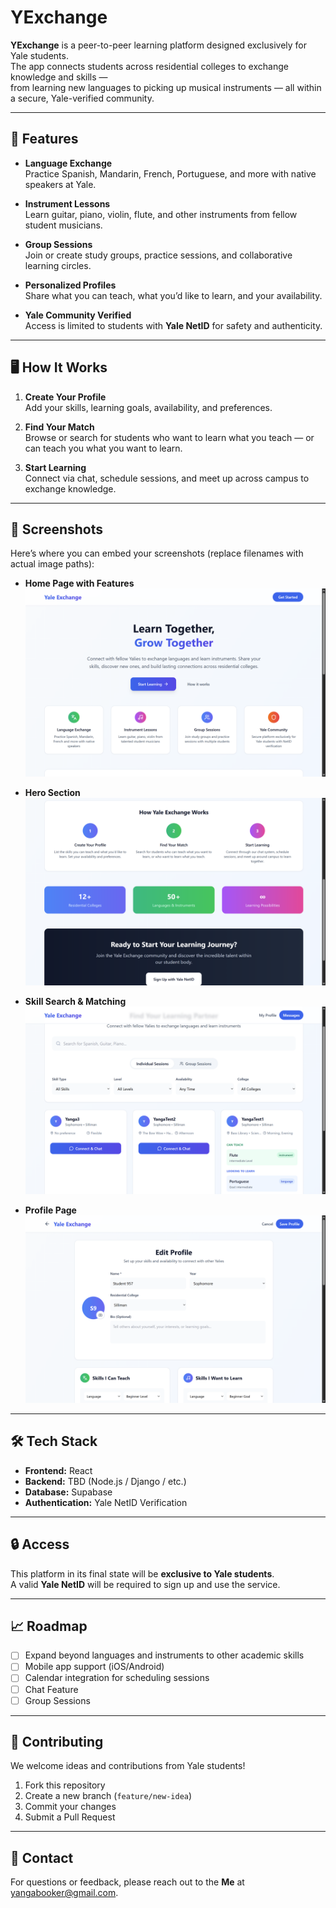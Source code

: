 # YExchange

**YExchange** is a peer-to-peer learning platform designed exclusively for Yale students.  
The app connects students across residential colleges to exchange knowledge and skills —  
from learning new languages to picking up musical instruments — all within a secure, Yale-verified community.  

---

## 🚀 Features

- **Language Exchange**  
  Practice Spanish, Mandarin, French, Portuguese, and more with native speakers at Yale.  

- **Instrument Lessons**  
  Learn guitar, piano, violin, flute, and other instruments from fellow student musicians.  

- **Group Sessions**  
  Join or create study groups, practice sessions, and collaborative learning circles.  

- **Personalized Profiles**  
  Share what you can teach, what you’d like to learn, and your availability.  

- **Yale Community Verified**  
  Access is limited to students with **Yale NetID** for safety and authenticity.  

---

## 🖥️ How It Works

1. **Create Your Profile**  
   Add your skills, learning goals, availability, and preferences.  

2. **Find Your Match**  
   Browse or search for students who want to learn what you teach — or can teach you what you want to learn.  

3. **Start Learning**  
   Connect via chat, schedule sessions, and meet up across campus to exchange knowledge.  

---

## 📸 Screenshots

Here’s where you can embed your screenshots (replace filenames with actual image paths):  

- **Home Page with Features**  
  ![Home Screenshot](/screenshots/YHome.png)

- **Hero Section**  
  ![Hero Screenshot](/screenshots/Hero.png)  

- **Skill Search & Matching**  
  ![Search Screenshot](/screenshots/YSearch.png)  

- **Profile Page**  
  ![Profile Screenshot](/screenshots/Profile.png)  

---

## 🛠️ Tech Stack

- **Frontend:** React 
- **Backend:** TBD (Node.js / Django / etc.)  
- **Database:** Supabase
- **Authentication:** Yale NetID Verification    

---

## 🔒 Access

This platform in its final state will be **exclusive to Yale students**.  
A valid **Yale NetID** will be required to sign up and use the service.  

---

## 📈 Roadmap

- [ ] Expand beyond languages and instruments to other academic skills  
- [ ] Mobile app support (iOS/Android)  
- [ ] Calendar integration for scheduling sessions  
- [ ] Chat Feature  
- [ ] Group Sessions

---

## 🤝 Contributing

We welcome ideas and contributions from Yale students!  

1. Fork this repository  
2. Create a new branch (`feature/new-idea`)  
3. Commit your changes  
4. Submit a Pull Request  

---

## 📧 Contact

For questions or feedback, please reach out to the **Me** at yangabooker@gmail.com.  
